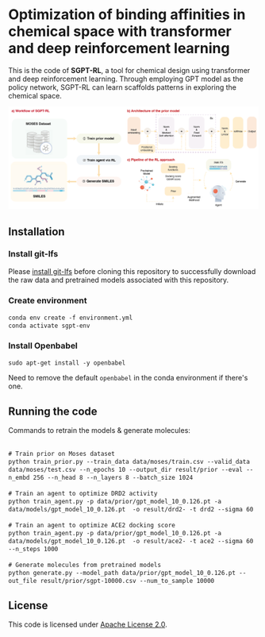 # Optimization of binding affinities in chemical space with transformer and deep reinforcement learning

This is the code of **SGPT-RL**, a tool for chemical design using transformer and deep reinforcement learning. Through employing GPT model as the policy network, SGPT-RL can learn scaffolds patterns in exploring the chemical space.

![Workflow of SGPT-RL](./pipeline.png)

## Installation
### Install git-lfs
Please [install git-lfs](https://docs.github.com/en/repositories/working-with-files/managing-large-files/installing-git-large-file-storage) before cloning this repository to successfully download the raw data and pretrained models associated with this repository.

### Create environment
```shell
conda env create -f environment.yml
conda activate sgpt-env
```
### Install Openbabel
```shell
sudo apt-get install -y openbabel
```
Need to remove the default `openbabel` in the conda environment if there's one.

## Running the code

Commands to retrain the models & generate molecules:
```shell

# Train prior on Moses dataset
python train_prior.py --train_data data/moses/train.csv --valid_data data/moses/test.csv --n_epochs 10 --output_dir result/prior --eval --n_embd 256 --n_head 8 --n_layers 8 --batch_size 1024

# Train an agent to optimize DRD2 activity
python train_agent.py -p data/prior/gpt_model_10_0.126.pt -a data/models/gpt_model_10_0.126.pt  -o result/drd2- -t drd2 --sigma 60

# Train an agent to optimize ACE2 docking score
python train_agent.py -p data/prior/gpt_model_10_0.126.pt -a data/models/gpt_model_10_0.126.pt  -o result/ace2- -t ace2 --sigma 60  --n_steps 1000

# Generate molecules from pretrained models
python generate.py --model_path data/prior/gpt_model_10_0.126.pt --out_file result/prior/sgpt-10000.csv --num_to_sample 10000

```

## License

This code is licensed under [Apache License 2.0](./LICENSE).
